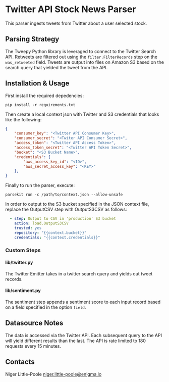 # Twitter API Stock News Parser

This parser ingests tweets from Twitter about a user selected stock. 

## Parsing Strategy

The Tweepy Python library is leveraged to connect to the Twitter Search API. Retweets are filtered out using the `filter.FilterRecords` step on the `was_retweeted` field. Tweets are output into files on Amazon S3 based on the search query that yielded the tweet from the API. 

## Installation & Usage
First install the required depedencies:

`pip install -r requirements.txt`

Then create a local context json with Twitter and S3 credentials that looks like the following:

```json
{
    "consumer_key": "<Twitter API Consumer Key>",
    "consumer_secret": "<Twiter API Consumer Secret>",
    "access_token": "<Twitter API Access Token>",
    "access_token_secret": "<Twitter API Token Secret>",
	"bucket": "<S3 Bucket Name>",
	"credentials": {
		"aws_access_key_id": "<ID>",
		"aws_secret_access_key": "<KEY>"
	},
}
```

Finally to run the parser, execute:

`parsekit run -c /path/to/context.json --allow-unsafe`

In order to output to the S3 bucket specified in the JSON context file, replace
the OutputCSV step with OutputS3CSV as follows:
```yaml
  - step: Output to CSV in 'production' S3 bucket
    action: load.OutputS3CSV
    trusted: yes
    repository: "{{context.bucket}}"
    credentials: "{{context.credentials}}"
```

### Custom Steps

#### lib/twitter.py
The Twitter Emitter takes in a twitter search query and yields out tweet records.


#### lib/sentiment.py
The sentiment step appends a sentiment score to each input record based on a field specified in the option `field`.



## Datasource Notes

The data is accessed via the Twitter API. Each subsequent query to the API will yield different results than the last. The API is rate limited to 180 requests every 15 minutes. 



## Contacts

Niger Little-Poole <niger.little-poole@enigma.io>